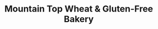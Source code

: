 ---
title: "Mountain Top Wheat & Gluten-Free Bakery"
url: /north-vancouver/mountain-top-wheat-und-gluten-free-bakery/
shop: Bäckerei
---